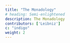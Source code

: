 ```yaml
---
title: "The Monadology"
# heading: Semi-enlightened
description: The Monadology
contributors: ['Leibniz']
c: "indigo"
weight: 2
---
```


